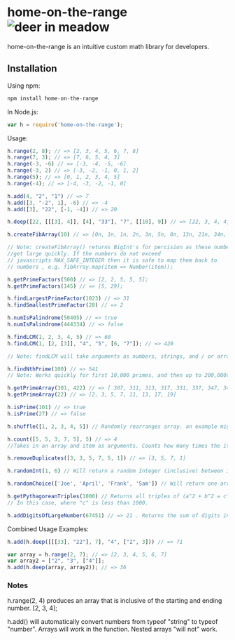 # home-on-the-range ![deer in meadow](https://i.ibb.co/mC2wVF4/forest2.jpg)
home-on-the-range is an intuitive custom math library for developers.

## Installation
Using npm:
```javascript
npm install home-on-the-range
```
In Node.js:
```javascript
var h = require('home-on-the-range');
```
Usage:
```javascript
h.range(2, 8); // => [2, 3, 4, 5, 6, 7, 8]
h.range(7, 3); // => [7, 6, 5, 4, 3]
h.range(-3, -6) // => [-3, -4, -5, -6]
h.range(-3, 2) // => [-3, -2, -1, 0, 1, 2]
h.range(5); // => [0, 1, 2, 3, 4, 5]
h.range(-4); // => [-4, -3, -2, -1, 0]

h.add(4, "2", "1") // => 7
h.add([3, "-2", 1], -6) // => -4
h.add([3], "22", [-1, -4]) // => 20

h.deep([22, [[[3], 4]], [4], "33"], "7", [[10], 9]) // => [22, 3, 4, 4, "33", "7", 10, 9];

h.createFibArray(10) // => [0n, 1n, 1n, 2n, 3n, 5n, 8n, 13n, 21n, 34n, 55n, 89n, 144n];

// Note: createFibArray() returns BigInt's for percision as these numbers 
//get large quickly. If the numbers do not exceed
// javascripts MAX_SAFE_INTEGER then it is safe to map them back to
// numbers , e.g. fibArray.map(item => Number(item));

h.getPrimeFactors(500) // => [2, 2, 5, 5, 5];
h.getPrimeFactors(145) // => [5, 29];

h.findLargestPrimeFactor(1023) // => 31
h.findSmallestPrimeFactor(28) // => 2

h.numIsPalindrome(50405) // => true
h.numIsPalindrome(444334) // => false

h.findLCM(1, 2, 3, 4, 5) // => 60
h.findLCM(1, [2, [3]], "4", "5", [6, "7"]); // => 420

// Note: findLCM will take arguments as numbers, strings, and / or arrays. intuitive.

h.findNthPrime(100) // => 541
// Note: Works quickly for first 10,000 primes, and then up to 200,000th prime in less than 10 seconds. After the 200,00th prime no promises, but your computer may be faster than mine!

h.getPrimeArray(301, 422) // => [ 307, 311, 313, 317, 331, 337, 347, 349, 353 ]
h.getPrimeArray(22) // => [2, 3, 5, 7, 11, 13, 17, 19]

h.isPrime(101) // => true
h.isPrime(27) // => false

h.shuffle([1, 2, 3, 4, 5]) // Randomly rearranges array. an example might be: [4, 1, 5, 3, 2]

h.count([5, 5, 3, 7, 5], 5) // => 4
//Takes in an array and item as arguments. Counts how many times the item appears in the array and returns the count.

h.removeDuplicates([3, 3, 5, 7, 5, 1]) // => [3, 5, 7, 1]

h.randomInt(1, 6) // Will return a random Integer (inclusive) between 1 and 6.

h.randomChoice(['Joe', 'April', 'Frank', 'Sam']) // Will return one array value at random from the given array. 

h.getPythagoreanTriples(1000) // Returns all triples of (a^2 + b^2 = c^2) where "c" is less than given argument. 
// In this case, where "c" is less than 1000.

h.addDigitsOfLargeNumber(67451) // => 21 . Returns the sum of digits in the number given as the argument.

```

Combined Usage Examples:
```javascript
h.add(h.deep([[[33], "22"], 7], "4", ["2", 3])) // => 71

var array = h.range(2, 7); // => [2, 3, 4, 5, 6, 7]
var array2 = ["2", "3", ["4"]];
h.add(h.deep(array, array2)); // => 36
```

### Notes
h.range(2, 4) produces an array that is inclusive of the starting and
ending number. [2, 3, 4];

h.add() will automatically convert numbers from typeof "string" to typeof "number". 
Arrays will work in the function. Nested arrays "will not" work.